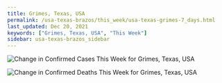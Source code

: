 ```yaml
---
title: Grimes, Texas, USA
permalink: /usa-texas-brazos/this_week/usa-texas-grimes-7_days.html
last_updated: Dec 20, 2021
keywords: ["Grimes, Texas, USA", "This Week"]
sidebar: usa-texas-brazos_sidebar
---
```


![Change in Confirmed Cases This Week for Grimes, Texas, USA](/covid_tracker/images/graphs/usa-texas-grimes-delta_confirmed-7_days_graph.png)

![Change in Confirmed Deaths This Week for Grimes, Texas, USA](/covid_tracker/images/graphs/usa-texas-grimes-delta_deaths-7_days_graph.png)
